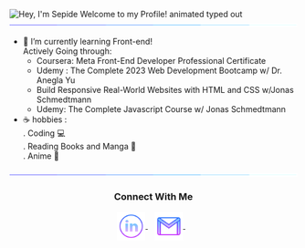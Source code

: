 <img src="https://readme-typing-svg.demolab.com?font=Operator+Mono&size=37&duration=2800&pause=2000&color=FAFAFA&center=true&vCenter=true&width=940&height=50&lines=Hey%2C+I'm+Sepide+Welcome+to+my+Profile!" align="middle" alt="Hey, I'm Sepide Welcome to my Profile! animated typed out">
<img src="assests/borderseperator.gif">


* 🌳 I’m currently learning Front-end! <br> 
Actively Going through:<br>
  - Coursera: Meta Front-End Developer Professional Certificate<br>
  - Udemy : The Complete 2023 Web Development Bootcamp w/ Dr. Anegla Yu<br>
  - Build Responsive Real-World Websites with HTML and CSS w/Jonas Schmedtmann <br>
  - Udemy: The Complete Javascript Course w/ Jonas Schmedtmann  <br>
* ☕ hobbies : <br>
      . Coding 💻 <br>
      . Reading Books and Manga 📖 <br>
      . Anime 🌠 <br>

<img src="assests/borderseperator.gif">
  <h3 align="center">Connect With Me</h3>
<p align="center">
  <a href="https://www.linkedin.com/sepide-rezayi/" target="_blank">
    <img align="center" alt="linkedin logo" height="50" width="50" src="assests/linkedinlogo.png"/>
  </a> &nbsp;&nbsp;

  <a href="mailto:sepide.rezayi9696@gmail.com" target="_blank">
    <img align="center" alt="gmail logo" height="50" width="50" src="assests/gmailogo.png" />
  </a> &nbsp;&nbsp;

